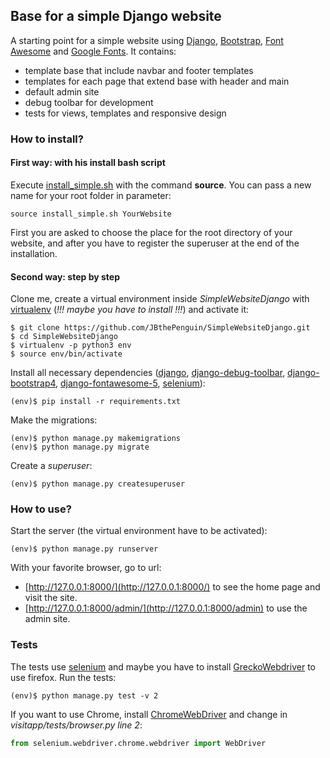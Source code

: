 ## Base for a simple Django website

A starting point for a simple website using [Django](https://www.djangoproject.com/foundation/), [Bootstrap](https://getbootstrap.com/docs/4.4/getting-started/introduction/), [Font Awesome](https://fontawesome.com/icons) and [Google Fonts](https://fonts.google.com/). It contains:
- template base that include navbar and footer templates
- templates for each page that extend base with header and main
- default admin site
- debug toolbar for development
- tests for views, templates and responsive design

### How to install?

#### First way: with his install bash script
Execute [install_simple.sh](https://github.com/JBthePenguin/BasesWebsiteDjango/blob/master/install_scripts/install_simple.sh) with the command **source**. You can pass a new name for your root folder in parameter:
```shell
source install_simple.sh YourWebsite
```
First you are asked to choose the place for the root directory of your website, and after you have to register the superuser at the end of the installation.

#### Second way: step by step
Clone me, create a virtual environment inside *SimpleWebsiteDjango* with [virtualenv](https://virtualenv.pypa.io/en/stable/) (*!!! maybe you have to install !!!*) and activate it:
```shell
$ git clone https://github.com/JBthePenguin/SimpleWebsiteDjango.git
$ cd SimpleWebsiteDjango
$ virtualenv -p python3 env
$ source env/bin/activate
```
Install all necessary dependencies ([django](https://www.djangoproject.com/foundation/), [django-debug-toolbar](https://django-debug-toolbar.readthedocs.io/en/stable/), [django-bootstrap4](https://django-bootstrap4.readthedocs.io/en/latest/index.html), [django-fontawesome-5](https://github.com/BenjjinF/django-fontawesome-5), [selenium](https://selenium-python.readthedocs.io/)):
```shell
(env)$ pip install -r requirements.txt
```
Make the migrations:
```shell
(env)$ python manage.py makemigrations
(env)$ python manage.py migrate
```
Create a *superuser*:
```shell
(env)$ python manage.py createsuperuser
```

### How to use?
Start the server (the virtual environment have to be activated):
```shell
(env)$ python manage.py runserver
```
With your favorite browser, go to url:
- [http://127.0.0.1:8000/](http://127.0.0.1:8000/) to see the home page and visit the site.
- [http://127.0.0.1:8000/admin/](http://127.0.0.1:8000/admin) to use the admin site.


### Tests
The tests use [selenium](https://selenium-python.readthedocs.io/) and maybe you have to install [GreckoWebdriver](https://github.com/mozilla/geckodriver/releases) to use firefox.
Run the tests:
```shell 
(env)$ python manage.py test -v 2
```
If you want to use Chrome, install [ChromeWebDriver](http://chromedriver.chromium.org/downloads) and change in *visitapp/tests/browser.py line 2*:
```python
from selenium.webdriver.chrome.webdriver import WebDriver
```
